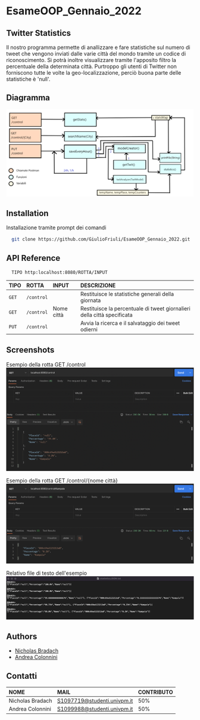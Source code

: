 
# EsameOOP_Gennaio_2022
## Twitter Statistics

Il nostro programma permette di anallizzare e fare statistiche sul numero di tweet che vengono inviati dalle varie città del mondo tramite un codice di riconoscimento.
Si potrà inoltre visualizzare tramite l'apposito filtro la percentuale della determinata città.
Purtroppo gli utenti di Twitter non forniscono tutte le volte la geo-localizzazione, perciò buona parte delle statistiche è 'null'.
 

## Diagramma

![Diagramma di flusso](https://github.com/GiulioFriuli/EsameOOP_Gennaio_2022/blob/main/Screenshots/Diagramma%20di%20flusso.png)
## Installation

Installazione tramite prompt dei comandi

```bash
  git clone https://github.com/GiulioFriuli/EsameOOP_Gennaio_2022.git
```
    
## API Reference

```http
  TIPO http:localhost:8080/ROTTA/INPUT
```

| TIPO      | ROTTA      | INPUT               |DESCRIZIONE|
| :-------- | :-------   | :--------------     | :--       |
| `GET`     | `/control` |                     | Restituisce le statistiche generali della giornata|
| `GET`     | `/control` |     Nome città      | Restituisce la percentuale di tweet giornalieri della città specificata|
| `PUT`     | `/control` |                     | Avvia la ricerca e il salvataggio dei tweet odierni|




## Screenshots

Esempio della rotta GET /control 
![POSTMAN Screenshot](https://github.com/GiulioFriuli/EsameOOP_Gennaio_2022/blob/main/Screenshots/GET%20CONTROL.png)

Esempio della rotta GET /control/{nome città}
![POSTMAN Screenshot](https://github.com/GiulioFriuli/EsameOOP_Gennaio_2022/blob/main/Screenshots/GET%20CONTROL%20KAMPALA.png)

Relativo file di testo dell'esempio
![FILE TXT Screenshot](https://github.com/GiulioFriuli/EsameOOP_Gennaio_2022/blob/main/Screenshots/STATISTICJSON.png)


## Authors

- [Nicholas Bradach](https://www.github.com/GiulioFriuli)
- [Andrea Colonnini](https://www.github.com/andreaColonnini)


## Contatti
|NOME            |MAIL                        |CONTRIBUTO|
| :--            | :--                        | :--      |
|Nicholas Bradach| S1097719@studenti.univpm.it| 50%      |
|Andrea Colonnini| S1099988@studenti.univpm.it| 50%      |
